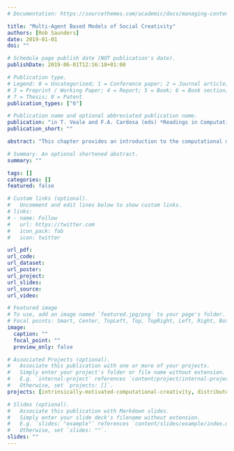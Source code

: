 ```yaml
---
# Documentation: https://sourcethemes.com/academic/docs/managing-content/

title: "Multi-Agent Based Models of Social Creativity"
authors: [Rob Saunders]
date: 2019-01-01
doi: ""

# Schedule page publish date (NOT publication's date).
publishDate: 2019-06-01T12:16:18+01:00

# Publication type.
# Legend: 0 = Uncategorized; 1 = Conference paper; 2 = Journal article;
# 3 = Preprint / Working Paper; 4 = Report; 5 = Book; 6 = Book section;
# 7 = Thesis; 8 = Patent
publication_types: ["6"]

# Publication name and optional abbreviated publication name.
publication: "in T. Veale and F.A. Cardosa (eds) *Readings in Computational Creativity*, Springer, 305--326"
publication_short: ""

abstract: "This chapter provides an introduction to the computational modelling of social creativity using multi-agent systems. It reviews motivations for computationally modelling socio-cultural aspects of creativity and describes a systems view of creativity that has influenced approaches to computationally modelling social creativity. A minimal model of an ‘artificial creative system’ is described and the components of an individual agent are given in some detail. The Digital Clockwork Muse is presented as an implementation of an artificial creative system together with some results from some small scale investigations into the self-organisation of creative fields. Extensions of the computational model are described, including the evolution of domain specific languages, more sophisticated individuals and alternative models of inter-agent interactions."

# Summary. An optional shortened abstract.
summary: ""

tags: []
categories: []
featured: false

# Custom links (optional).
#   Uncomment and edit lines below to show custom links.
# links:
# - name: Follow
#   url: https://twitter.com
#   icon_pack: fab
#   icon: twitter

url_pdf:
url_code:
url_dataset:
url_poster:
url_project:
url_slides:
url_source:
url_video:

# Featured image
# To use, add an image named `featured.jpg/png` to your page's folder. 
# Focal points: Smart, Center, TopLeft, Top, TopRight, Left, Right, BottomLeft, Bottom, BottomRight.
image:
  caption: ""
  focal_point: ""
  preview_only: false

# Associated Projects (optional).
#   Associate this publication with one or more of your projects.
#   Simply enter your project's folder or file name without extension.
#   E.g. `internal-project` references `content/project/internal-project/index.md`.
#   Otherwise, set `projects: []`.
projects: [intrinsically-motivated-computational-creativity, distributed-computational-creativity]

# Slides (optional).
#   Associate this publication with Markdown slides.
#   Simply enter your slide deck's filename without extension.
#   E.g. `slides: "example"` references `content/slides/example/index.md`.
#   Otherwise, set `slides: ""`.
slides: ""
---
```

